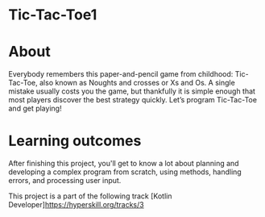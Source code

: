 # Tic-Tac-Toe1

# About
Everybody remembers this paper-and-pencil game from childhood: Tic-Tac-Toe, also known as Noughts and crosses or Xs and Os. A single mistake usually costs you the game, but thankfully it is simple enough that most players discover the best strategy quickly. Let’s program Tic-Tac-Toe and get playing!

# Learning outcomes
After finishing this project, you'll get to know a lot about planning and developing a complex program from scratch, using methods, handling errors, and processing user input.

This project is a part of the following track [Kotlin Developer]https://hyperskill.org/tracks/3
